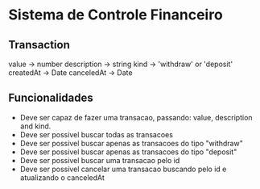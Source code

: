 # Sistema de Controle Financeiro

## Transaction

value -> number
description -> string
kind -> 'withdraw' or 'deposit'
createdAt -> Date
canceledAt -> Date

## Funcionalidades

-  Deve ser capaz de fazer uma transacao, passando: value, description and kind.
-  Deve ser possivel buscar todas as transacoes
-  Deve ser possivel buscar apenas as transacoes do tipo "withdraw"
-  Deve ser possivel buscar apenas as transacoes do tipo "deposit"
-  Deve ser possivel buscar uma transacao pelo id
-  Deve ser possivel cancelar uma transacao buscando pelo id e atualizando o canceledAt
